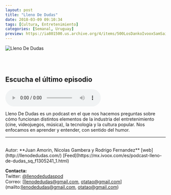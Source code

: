 ```yaml
---
layout: post
title: "Lleno De Dudas"
date: 2018-03-09 09:10:34
tags: [Cultura, Entretenimiento]
categories: [Semanal, Uruguay]
preview: https://ia801500.us.archive.org/4/items/500LosDankoIvooxSamSaiz/LdD_podcast%20300-%20Juan%20Amor%C3%ADn.png
---
```


![Lleno De Dudas](https://ia801500.us.archive.org/4/items/500LosDankoIvooxSamSaiz/LdD_podcast%20500-%20Juan%20Amor%C3%ADn.png)

<br/>
<br/>

## Escucha el último episodio

<!--reproductor-feed=http://www.ivoox.com/lleno-de-dudas_fg_f1305241_filtro_1.xml-->
<!--reproductor-start-->
<audio id="audio" preload="auto" controls="" src="http://www.ivoox.com/ep-28-como-surge-cosplay-y_mf_24525271_feed_1.mp3"></audio>
<!--reproductor-end-->

Lleno De Dudas es un podcast en el que nos hacemos preguntas sobre cómo funcionan distintos elementos de la industria del entretenimiento (cine, videojuegos, música), la tecnología y la cultura popular. Nos enfocamos en aprender y entender, con sentido del humor.  

_ _ _
<br>
Autor: **Juan Amorin, Nicolas Gambera y Rodrigo Fernandez**  
[web](http://llenodedudas.com/)  
[Feed](https://mx.ivoox.com/es/podcast-lleno-de-dudas_sq_f1305241_1.html)  


**Contacta:**  
Twitter: [@llenodedudaspod](https://twitter.com/llenodedudaspod)  
Correo: [llenodedudas@gmail.com, otatao@gmail.com](mailto:llenodedudas@gmail.com, otatao@gmail.com)  

